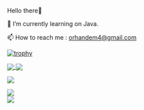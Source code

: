 
Hello there👋

🔭 I’m currently learning on Java.

📫 How to reach me : orhandem4@gmail.com

[![trophy](https://github-profile-trophy.vercel.app/?username=Orhandem4&theme=darkhub)](https://github.com/ryo-ma/github-profile-trophy)
<div>
        <a href="https://github.com/Orhandem4">
            <img align="center" src="https://github-readme-stats.vercel.app/api?username=Orhandem4&show_icons=true&bg_color=0d1117&text_color=bdc3c7&title_color=f1c40f&icon_color=f1c40f&hide_border=true" />
        </a>
        <a href="https://git.io/streak-stats">
            <img align="center" src="https://github-readme-streak-stats.herokuapp.com?user=Orhandem4&theme=radical&date_format=j%20M%5B%20Y%5D" />
        </a>
    </div>
    <p align="left">
  <a href="https://skillicons.dev">
    <img src="https://skillicons.dev/icons?i=git,discord,github,java,vscode,idea" />
  </a>
</p> 
<div>
        <a href="https://github.com/Orhandem4">
            <img align="center" src="https://github-readme-stats.vercel.app/api/top-langs/?username=Orhandem4&bg_color=0d1117&text_color=bdc3c7&title_color=f1c40f&hide_border=true&layout=compact&langs_count=10" />
        </a>
    </div>
    <a href="https://wakatime.com"><img src="https://wakatime.com/share/@orhandem4/92a695a4-9f98-46f0-a8a1-abe0ea0c574c.png" /></a>
